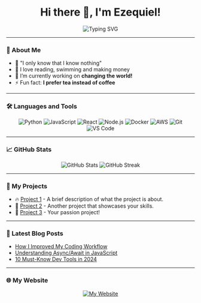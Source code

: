<h1 align="center">Hi there 👋, I'm Ezequiel!</h1>

<p align="center">
  <img src="https://readme-typing-svg.demolab.com?font=Fira+Code&size=22&pause=1000&color=00FFFF&center=true&vCenter=true&width=435&lines=Full-Stack+Developer;Open-Source+Enthusiast;Tech+Explorer;Lifelong+Learner" alt="Typing SVG" />
</p>

---

### 🌟 About Me
- 💬 "I only know that I know nothing"
- 🚀 I love reading, swimming and making money
- 🔭 I’m currently working on **changing the world!**
- ⚡ Fun fact: **I prefer tea instead of coffee**

---

### 🛠️ Languages and Tools

<p align="center">
  <img src="https://img.shields.io/badge/Code-Python-informational?style=flat&logo=python&logoColor=white&color=2bbc8a" alt="Python"/>
  <img src="https://img.shields.io/badge/Code-JavaScript-informational?style=flat&logo=javascript&logoColor=white&color=2bbc8a" alt="JavaScript"/>
  <img src="https://img.shields.io/badge/Code-React-informational?style=flat&logo=react&logoColor=white&color=2bbc8a" alt="React"/>
  <img src="https://img.shields.io/badge/Code-Node.js-informational?style=flat&logo=node.js&logoColor=white&color=2bbc8a" alt="Node.js"/>
  <img src="https://img.shields.io/badge/Code-Docker-informational?style=flat&logo=docker&logoColor=white&color=2bbc8a" alt="Docker"/>
  <img src="https://img.shields.io/badge/Cloud-AWS-informational?style=flat&logo=amazon-aws&logoColor=white&color=2bbc8a" alt="AWS"/>
  <img src="https://img.shields.io/badge/Tools-Git-informational?style=flat&logo=git&logoColor=white&color=2bbc8a" alt="Git"/>
  <img src="https://img.shields.io/badge/Tools-VSCode-informational?style=flat&logo=visual-studio-code&logoColor=white&color=2bbc8a" alt="VS Code"/>
</p>

---

### 📈 GitHub Stats

<p align="center">
  <img src="https://github-readme-stats.vercel.app/api?username=YourGitHubUsername&show_icons=true&theme=radical" alt="GitHub Stats" />
  <img src="https://github-readme-streak-stats.herokuapp.com/?user=YourGitHubUsername&theme=radical" alt="GitHub Streak" />
</p>

---

### 🚀 My Projects

- 🔥 [Project 1](https://github.com/YourUsername/Project1) - A brief description of what the project is about.
- 🌟 [Project 2](https://github.com/YourUsername/Project2) - Another project that showcases your skills.
- 🎯 [Project 3](https://github.com/YourUsername/Project3) - Your passion project!

---

### 🎨 Latest Blog Posts

<!-- BLOG-POST-LIST:START -->
- [How I Improved My Coding Workflow](#)
- [Understanding Async/Await in JavaScript](#)
- [10 Must-Know Dev Tools in 2024](#)
<!-- BLOG-POST-LIST:END -->

---

### 🌐 My Website

<p align="center">
  <a href="https://linkedin.com/in/YourLinkedIn" target="_blank">
    <img src="https://img.shields.io/badge/My+Website-0077B5?style=for-the-badge&logoColor=white" alt="My Website"/>
  </a>
  <a href="https://obezeq.github.io/obezeq/" target="_blank">
